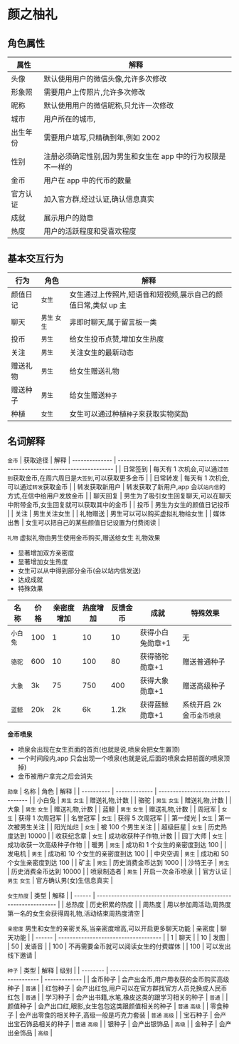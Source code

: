 # 颜之柚礼

## 角色属性

| 属性     | 解释                                                         |
| -------- | ------------------------------------------------------------ |
| 头像     | 默认使用用户的微信头像,允许多次修改                          |
| 形象照   | 需要用户上传照片,允许多次修改                                |
| 昵称     | 默认使用用户的微信昵称,只允许一次修改                        |
| 城市     | 用户所在的城市,                                              |
| 出生年份 | 需要用户填写,只精确到年,例如 2002                            |
| 性别     | 注册必须确定性别,因为男生和女生在 app 中的行为权限是不一样的 |
| 金币     | 用户在 app 中的代币的数量                                    |
| 官方认证 | 加入官方群,经过认证,确认信息真实                             |
| 成就     | 展示用户的勋章                                               |
| 热度     | 用户的活跃程度和受喜欢程度                                   |

## 基本交互行为

| 行为     | 角色          | 解释                                                          |
| -------- | ------------- | ------------------------------------------------------------- |
| 颜值日记 | `女生`        | 女生通过上传照片,短语音和短视频,展示自己的颜值日常,类似 up 主 |
| 聊天     | `男生` `女生` | 非即时聊天,属于留言板一类                                     |
| 投币     | `男生`        | 给女生投币点赞,增加女生热度                                   |
| 关注     | `男生`        | 关注女生的最新动态                                            |
| 赠送礼物 | `男生`        | 给女生赠送礼物                                                |
| 赠送种子 | `男生`        | 给女生赠送`种子`                                              |
| 种植     | `女生`        | 女生可以通过种植`种子`来获取实物奖励                          |

## 名词解释

`金币`
| 获取途径 | 解释 | -------------- | ---------------------------------------------------------------------------- |
| 日常签到 | 每天有 1 次机会,可以通过`签到`获取金币,在周六周日是`大签到`,可以获取更多金币 |
| 日常转发 | 每天有 1 次机会,可以通过`转发`获取金币 |
| 转发获取新用户 | 转发获取了新用户,app 会以`站内信`的方式,在信中给用户发放金币 |
| 聊天回复 | 男生为了吸引女生回复聊天,可以在聊天中附带金币,女生回复就可以获取其中的金币 |
| 投币 | 男生为女生的颜值日记投币 |
| 关注 | 男生关注女生 |
| 礼物赠送 | 男生可以可以购买虚拟礼物给女生 |
| 媒体出售 | 女生可以把自己的某些颜值日记设置为付费阅读 |

`礼物`
虚拟礼物由男生使用金币购买,赠送给女生
礼物效果

- 显著增加双方亲密度
- 显著增加女生热度
- 女生可以从中得到部分金币(会以站内信发送)
- 达成成就
- 特殊效果

| 名称     | 价格 | 亲密度增加 | 热度增加 | 反馈金币 | 成就             | 特殊效果                   |
| -------- | ---- | ---------- | -------- | -------- | ---------------- | -------------------------- |
| `小白兔` | 100  | 1          | 10       | 10       | 获得小白兔勋章+1 | 无                         |
| `骆驼`   | 600  | 10         | 100      | 80       | 获得骆驼勋章+1   | 赠送普通种子               |
| `大象`   | 3k   | 75         | 750      | 400      | 获得大象勋章+1   | 赠送高级种子               |
| `蓝鲸`   | 20k  | 2k         | 6k       | 1.2k     | 获得蓝鲸勋章+1   | 系统开启 2k 金币`金币喷泉` |

**金币喷泉**

- 喷泉会出现在女生页面的首页(也就是说,喷泉会把女生置顶)
- 一个时间段内,app 只会出现一个喷泉(也就是说,后面的喷泉会把前面的喷泉顶掉)
- 金币被用户拿完之后会消失

`勋章`
| 名称 | 角色 | 解释 |
| ---------- | ------------- | -------------------------------- |
| 小白兔 | `男生` `女生` | 赠送礼物,计数 |
| 骆驼 | `男生` `女生` | 赠送礼物,计数 |
| 大象 | `男生` `女生` | 赠送礼物,计数 |
| 蓝鲸 | `男生` `女生` | 赠送礼物,计数 |
| 周冠军 | `女生` | 获得 1 次周冠军 |
| 名誉冠军 | `女生` | 获得 5 次周冠军 |
| 第一缕光 | `女生` | 第一次被男生关注 |
| 阳光灿烂 | `女生` | 被 100 个男生关注 |
| 超级巨星 | `女生` | 历史热度达到 10000 |
| 收获纪念章 | `女生` | 成功收获种子作物,计数 |
| 园丁大师 | `女生` | 成功收获一次高级种子作物 |
| 暖男 | `男生` | 成功和 1 个女生的亲密度到达 100 |
| 发电机 | `男生` | 成功和 10 个女生的亲密度到达 100 |
| 中央空调 | `男生` | 成功和 50 个女生亲密度到达 100 |
| 矿主 | `男生` | 历史消费金币达到 1000 |
| 沙特王子 | `男生` | 历史消费金币达到 10000 |
| 喷泉制造者 | `男生` | 开启一次金币喷泉 |
| 官方认证 | `男生` `女生` | 官方确认男(女)生信息真实 |

`女生热度`
| 类型 | 解释 |
| ------ | ---------------------------------------------------------------- |
| 总热度 | 历史积累的热度 |
| 周热度 | 用以参加周活动,周热度第一名的女生会获得周礼物,活动结束周热度清空 |

`亲密度`
男生和女生的亲密关系,当亲密度增高,可以开启更多聊天功能
| 亲密度 | 聊天功能 |
| ------ | ------------------------------------ |
| 1 | 聊天 |
| 10 | 发图 |
| 50 | 发语音 |
| 100 | 不再需要金币就可以阅读女生的付费媒体 |
| 100 | 可以发出线下邀请 |

`种子`
| 类型 | 解释 | 级别 |
| -------- | ----------------------------------------------------- | ------------- |
| 金币种子 | 会产出金币,用户用收获的金币购买高级种子 | `普通` |
| 红包种子 | 会产出红包,用户可以在官方群找官方人员兑换成人民币红包 | `普通` |
| 学习种子 | 会产出书籍,水笔,橡皮这类的跟学习相关的种子 | `普通` |
| 颜值种子 | 会产出口红,眼影,女生包包这类跟颜值相关的种子 | `普通` `高级` |
| 零食种子 | 会产出零食的相关种子,高级一般是巧克力套装 | `普通` `高级` |
| 宝石种子 | 会产出宝石饰品相关的种子 | `普通` `高级` |
| 银种子 | 会产出银饰品 | `高级` |
| 金种子 | 会产出金饰品 | `高级` |
